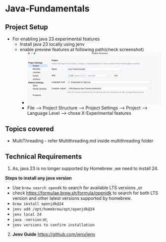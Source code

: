 # Java-Fundamentals


## Project Setup
* For enabling java 23 experimental features
  * Install java 23 locally using jenv
  * enable preview features at following path(check screenshot)
    * ![img.png](img.png)
    * File --> Project Structure --> Project Settings --> Project --> Language Level --> chose X-Experimental features

## Topics covered

* MultiThreading - refer Multithreading.md inside multithreading folder


## Technical Requirements

1. As, java 23 is no longer supported by Homebrew ,we need to install 24.

__Steps to install any java version__
  * Use `brew search opendk` to search for available LTS versions ,or
  * check https://formulae.brew.sh/formula/openjdk to search for both LTS version and other latest versions 
    supported by homebrew.
  * `brew install openjdk@24`
  * `jenv add /opt/homebrew/opt/openjdk@24`
  * `jenv local 24`
  * `java -version` or,
  * `jenv versions to confirm installation`

2. __Jenv Guide__
 https://github.com/jenv/jenv

